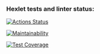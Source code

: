 ### Hexlet tests and linter status:
[![Actions Status](https://github.com/AntiViruS90/python-project-50/actions/workflows/hexlet-check.yml/badge.svg)](https://github.com/AntiViruS90/python-project-50/actions)

[![Maintainability](https://api.codeclimate.com/v1/badges/68428dfb9d1613d87ed3/maintainability)](https://codeclimate.com/github/AntiViruS90/python-project-50/maintainability)

[![Test Coverage](https://api.codeclimate.com/v1/badges/68428dfb9d1613d87ed3/test_coverage)](https://codeclimate.com/github/AntiViruS90/python-project-50/test_coverage)